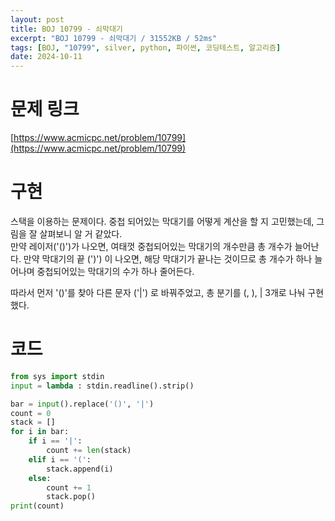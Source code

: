 ```yaml
---
layout: post
title: BOJ 10799 - 쇠막대기
excerpt: "BOJ 10799 - 쇠막대기 / 31552KB / 52ms"
tags: [BOJ, "10799", silver, python, 파이썬, 코딩테스트, 알고리즘]
date: 2024-10-11
---
```


# 문제 링크
[https://www.acmicpc.net/problem/10799](https://www.acmicpc.net/problem/10799)

# 구현
스택을 이용하는 문제이다. 중첩 되어있는 막대기를 어떻게 계산을 할 지 고민했는데, 그림을 잘 살펴보니 알 거 같았다.  
만약 레이저('()')가 나오면, 여태껏 중첩되어있는 막대기의 개수만큼 총 개수가 늘어난다. 만약 막대기의 끝 (')') 이 나오면, 해당 막대기가 끝나는 것이므로 총 개수가 하나 늘어나며 중첩되어있는 막대기의 수가 하나 줄어든다.  
  
따라서 먼저 '()'를 찾아 다른 문자 ('\|') 로 바꿔주었고, 총 분기를 (, ), \| 3개로 나눠 구현했다.

# 코드
```python
from sys import stdin
input = lambda : stdin.readline().strip()

bar = input().replace('()', '|')
count = 0
stack = []
for i in bar:
    if i == '|':
        count += len(stack)
    elif i == '(':
        stack.append(i)
    else:
        count += 1
        stack.pop()
print(count)
```